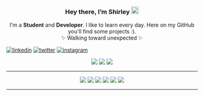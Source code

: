 <h3 align="center">Hey there, I’m Shirley <img src="https://media.giphy.com/media/hvRJCLFzcasrR4ia7z/giphy.gif" width="20px"></h3>
<div align="center">
  I'm a <strong>Student</strong> and <strong>Developer</strong>. I like to learn every day. Here on my GitHub you'll find some projects :). 
</div>

<div align="center">
✨ Walking toward unexpected ✨
</div >
  
  <a align="center" href="https://www.linkedin.com/in/shirley-chuquín-4ab1251a9/"> ![linkedin](https://img.shields.io/badge/-LinkedIn-0e76a8?style=plastic&logo=linkedIn)</a>
  <a align="center" href="https://twitter.com/shirley_liz"> ![twitter](https://img.shields.io/badge/-Twitter-1DA1F2?style=plastic&logo=Twitter)</a>
  <a align="center" href="https://www.instagram.com/shirley_lizz/"> ![instagram](https://img.shields.io/badge/-Instagram-833AB4?style=plastic&logo=Instagram)</a>
 
 <div align="center">
  <a align="center" href="https://www.linkedin.com/in/shirley-chuquín-4ab1251a9/"> <img src="https://img.shields.io/badge/-HTML-red?style=for-the-badge&logo=html5&logoColor=white&labelColor=black"></a>
  <a align="center" href="https://twitter.com/shirley_liz"> <img src="https://img.shields.io/badge/-HTML-red?style=for-the-badge&logo=html5&logoColor=white&labelColor=black"></a>
  <a align="center" href="https://www.instagram.com/shirley_lizz/"><img src="https://img.shields.io/badge/-HTML-red?style=for-the-badge&logo=html5&logoColor=white&labelColor=black"></a>
</div>
 
 
<hr>
<div align="center">
  <img src="https://img.shields.io/badge/-HTML-red?style=for-the-badge&logo=html5&logoColor=white&labelColor=black">
  <img src="https://img.shields.io/badge/-CSS-orange?style=for-the-badge&logo=css3&logoColor=white&labelColor=black">
  <img src="https://img.shields.io/badge/-C-A8B9CC?style=for-the-badge&logo=c&logoColor=white&labelColor=black">
  <img src="https://img.shields.io/badge/-PostgreSQL-4169E1?style=for-the-badge&logo=postgresql&logoColor=white&labelColor=black">
  <img src="https://img.shields.io/badge/-Python-blue?style=for-the-badge&logo=python&logoColor=white&labelColor=black">
  <img src="https://img.shields.io/badge/-JavaScript-purple?style=for-the-badge&logo=javascript&logoColor=white&labelColor=black">
</div>
<hr>

<!--
**shirlizz/shirlizz** is a ✨ _special_ ✨ repository because its `README.md` (this file) appears on your GitHub profile.

Here are some ideas to get you started:

- 🔭 I’m currently working on ...
- 🌱 I’m currently learning ...
- 👯 I’m looking to collaborate on ...
- 🤔 I’m looking for help with ...
- 💬 Ask me about ...
- 📫 How to reach me: ...
- 😄 Pronouns: ...
- ⚡ Fun fact: ...
-->
